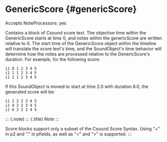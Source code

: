 GenericScore {#genericScore}
============

Accepts NoteProcessors: yes

Contains a block of Csound score text. The objective time within the
GenericScore starts at time 0, and notes within the genericScore are
written relative to 0. The start time of the GenericScore object within
the timeline will translate the score text's time, and the
SoundObject's time behavior will determine how the notes are processed
relative to the GenericScore's duration. For example, for the following
score:

    i1 0 1 2 3 4 5
    i1 1 1 2 3 4 5
    i1 2 1 2 3 4 5
      

If this SoundObject is moved to start at time 2.0 with duration 6.0, the
generated score will be:

    i1 2 2 2 3 4 5
    i1 4 2 2 3 4 5
    i1 6 2 2 3 4 5
      

::: {.note}
::: {.title}
Note
:::

Score blocks support only a subset of the Csound Score Syntax. Using
"+" in p2 and "." in pfields, as well as "\<" and "\>" is
supported.
:::
